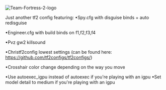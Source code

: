 ![Team-Fortress-2-logo](https://user-images.githubusercontent.com/119701717/232516056-62d4d149-da3c-42c1-8ad5-ee4f9efcdb06.png)

Just another tf2 config featuring:
•Spy.cfg with disguise binds + auto redisguise

•Engineer.cfg with build binds on f1,f2,f3,f4

•Pvz gw2 killsound

•Christf2config lowest settings (can be found here: https://github.com/tf2configs/tf2configs/)

•Crosshair color change depending on the way you move 

•Use autoexec_igpu instead of autoexec if you're playing with an igpu 
•Set model detail to medium if you're playing with an igpu
